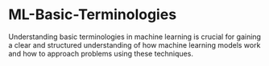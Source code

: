 # ML-Basic-Terminologies
Understanding basic terminologies in machine learning is crucial for gaining a clear and structured understanding of how machine learning models work and how to approach problems using these techniques.
